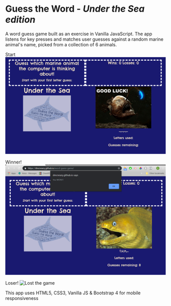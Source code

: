 # Guess the Word - *Under the Sea edition*

A word guess game built as an exercise in Vanilla JavaScript. The app listens for key presses and matches user guesses against a random marine animal's name, picked from a collection of 6 animals.

Start
![Game Start](Images/screen1.PNG)

Winner!
![Won the game](Images/screen2.PNG)

Loser!
![Lost the game](Images/scree3.PNG)

This app uses HTML5, CSS3, Vanilla JS & Bootstrap 4 for mobile responsiveness
